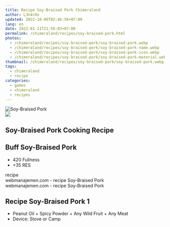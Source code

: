 ```yaml
---
title: Recipe Soy-Braised Pork Chimeraland
author: L3n4r0x
updated: 2022-10-06T02:46:56+07:00
lang: en
date: 2022-01-11T21:56:03+07:00
permalink: /chimeraland/recipes/soy-braised-pork.html
photos:
  - /chimeraland/recipes/soy-braised-pork/soy-braised-pork.webp
  - /chimeraland/recipes/soy-braised-pork/soy-braised-pork-name.webp
  - /chimeraland/recipes/soy-braised-pork/soy-braised-pork-icon.webp
  - /chimeraland/recipes/soy-braised-pork/soy-braised-pork-material.webp
thumbnail: /chimeraland/recipes/soy-braised-pork/soy-braised-pork.webp
tags:
  - chimeraland
  - recipe
categories:
  - games
  - chimeraland
  - recipes
---
```


<link
  rel="stylesheet"
  href="https://rawcdn.githack.com/dimaslanjaka/Web-Manajemen/870a349/css/bootstrap-5-3-0-alpha3-wrapper.css"
/>
<section id="bootstrap-wrapper">
  <div data-bs-theme="dark">
    <div class="card mb-2">
      <div class="card-body">
        <div class="row g-0">
          <div class="col-sm-4 position-relative mb-2">
            <img
              src="https://www.webmanajemen.com/chimeraland/recipes/soy-braised-pork/soy-braised-pork-material.webp"
              class="card-img fit-cover w-100 h-100"
              alt="Soy-Braised Pork"
              data-fancybox="true"
            />
          </div>
          <div class="col-sm-8 mb-2">
            <div class="card-body">
              <div class="d-flex flex-row align-items-center mb-3">
                <img
                  class="d-inline-block me-2"
                  src="https://www.webmanajemen.com/chimeraland/recipes/soy-braised-pork/soy-braised-pork-icon.webp"
                  width="auto"
                  height="auto"
                  style="vertical-align: middle"
                />
                <h2 class="fs-5">Soy-Braised Pork Cooking Recipe</h2>
              </div>
              <h2 class="card-title fs-5">Buff Soy-Braised Pork</h2>
              <div class="card-text">
                <ul>
                  <li>420 Fullness</li>
                  <li>+35 RES</li>
                </ul>
              </div>
              <span class="badge rounded-pill">recipe</span>
            </div>
            <div class="card-footer text-end text-muted mt-auto">
              webmanajemen.com - recipe Soy-Braised Pork
            </div>
          </div>
        </div>
      </div>
      <div class="card-footer text-end text-muted">
        webmanajemen.com - recipe Soy-Braised Pork
      </div>
    </div>
    <div class="row mb-2">
      <div class="col-12 col-lg-6 recipe-item mb-2">
        <div class="card">
          <div class="card-body">
            <h2 class="card-title fs-5">Recipe Soy-Braised Pork 1</h2>
            <div class="card-text">
              <ul>
                <li>
                  Peanut Oil<span> + </span>Spicy Powder<span> + </span>Any Wild
                  Fruit<span> + </span>Any Meat
                </li>
                <li>Device: Stove or Camp</li>
              </ul>
            </div>
          </div>
        </div>
      </div>
    </div>
  </div>
</section>